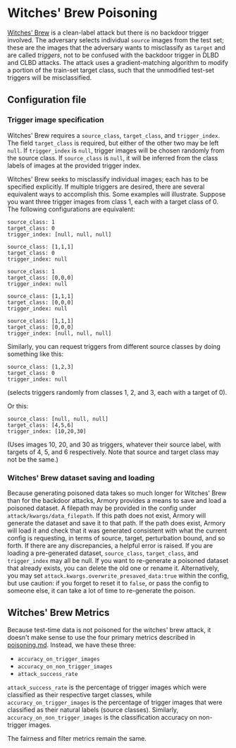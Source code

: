 # Witches' Brew Poisoning

[Witches' Brew](https://arxiv.org/abs/2009.02276) is a clean-label attack but there is no backdoor trigger involved.  The adversary selects individual `source` images from the test set; these are the images that the adversary wants to misclassify as `target` and are called _triggers_, not to be confused with the backdoor trigger in DLBD and CLBD attacks.  The attack uses a gradient-matching algorithm to modify a portion of the train-set target class, such that the unmodified test-set triggers will be misclassified.


## Configuration file

### Trigger image specification

Witches' Brew requires a `source_class`, `target_class`, and `trigger_index`.  The field `target_class` is required, but either of the other two may be left `null`.  If `trigger_index` is `null`, trigger images will be chosen randomly from the source class.  If `source_class` is `null`, it will be inferred from the class labels of images at the provided trigger index. 

Witches' Brew seeks to misclassify individual images; each has to be specified explicitly.  If multiple triggers are desired, there are several equivalent ways to accomplish this.  Some examples will illustrate.  Suppose you want three trigger images from class 1, each with a target class of 0.  The following configurations are equivalent:

```
source_class: 1
target_class: 0
trigger_index: [null, null, null]

source_class: [1,1,1]
target_class: 0
trigger_index: null

source_class: 1
target_class: [0,0,0]
trigger_index: null

source_class: [1,1,1]
target_class: [0,0,0]
trigger_index: null

source_class: [1,1,1]
target_class: [0,0,0]
trigger_index: [null, null, null]
```
Similarly, you can request triggers from different source classes by doing something like this:
```
source_class: [1,2,3]
target_class: 0
trigger_index: null
```
(selects triggers randomly from classes 1, 2, and 3, each with a target of 0).

Or this:
```
source_class: [null, null, null]
target_class: [4,5,6]
trigger_index: [10,20,30]
```
(Uses images 10, 20, and 30 as triggers, whatever their source label, with targets of 4, 5, and 6 respectively.  Note that source and target class may not be the same.)


### Witches' Brew dataset saving and loading

Because generating poisoned data takes so much longer for Witches' Brew than for the backdoor attacks, Armory provides a means to save and load a poisoned dataset.  A filepath may be provided in the config under `attack/kwargs/data_filepath`.  If this path does not exist, Armory will generate the dataset and save it to that path.  If the path does exist, Armory will load it and check that it was generated consistent with what the current config is requesting, in terms of source, target, perturbation bound, and so forth.  If there are any discrepancies, a helpful error is raised.  If you are loading a pre-generated dataset, `source_class`, `target_class`, and `trigger_index` may all be null.  If you want to re-generate a poisoned dataset that already exists, you can delete the old one or rename it.  Alternatively, you may set `attack.kwargs.overwrite_presaved_data:true` within the config, but use caution: if you forget to reset it to `false`, or pass the config to someone else, it can take a lot of time to re-generate the poison.



## Witches' Brew Metrics

Because test-time data is not poisoned for the witches' brew attack, it doesn't make sense to use the four primary metrics described in [poisoning.md](poisoning.md).  Instead, we have these three:
- `accuracy_on_trigger_images`
- `accuracy_on_non_trigger_images`
- `attack_success_rate`

`attack_success_rate` is the percentage of trigger images which were classified as their respective target classes, while `accuracy_on_trigger_images` is the percentage of trigger images that were classified as their natural labels (source classes).  Similarly, `accuracy_on_non_trigger_images` is the classification accuracy on non-trigger images.

The fairness and filter metrics remain the same.

